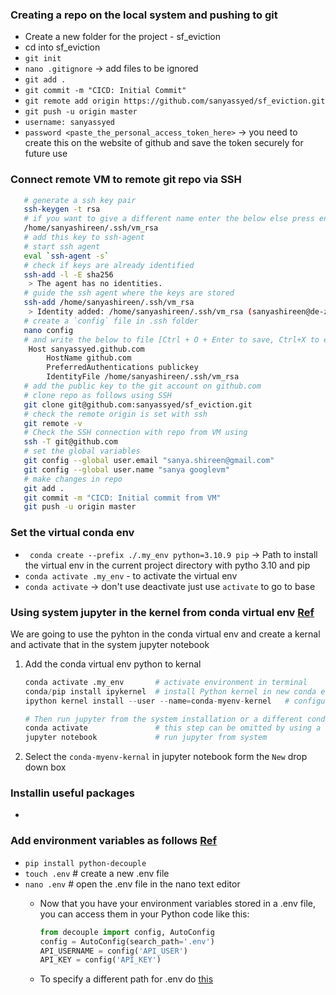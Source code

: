 ### Creating a repo on the local system and pushing to git
* Create a new folder for the project - sf_eviction
* cd into sf_eviction
* `git init`
* `nano .gitignore` -> add files to be ignored
* `git add .`
* `git commit -m "CICD: Initial Commit"`
* `git remote add origin https://github.com/sanyassyed/sf_eviction.git`
* `git push -u origin master`
* `username: sanyassyed`
* `password <paste_the_personal_access_token_here>` -> you need to create this on the website of github and save the token securely for future use

### Connect remote VM to remote git repo via SSH
```bash
   # generate a ssh key pair 
   ssh-keygen -t rsa
   # if you want to give a different name enter the below else press enter
   /home/sanyashireen/.ssh/vm_rsa 
   # add this key to ssh-agent
   # start ssh agent 
   eval `ssh-agent -s`	
   # check if keys are already identified
   ssh-add -l -E sha256
    > The agent has no identities.
   # guide the ssh agent where the keys are stored
   ssh-add /home/sanyashireen/.ssh/vm_rsa
    > Identity added: /home/sanyashireen/.ssh/vm_rsa (sanyashireen@de-zoomcamp)
   # create a `config` file in .ssh folder
   nano config 
   # and write the below to file [Ctrl + O + Enter to save, Ctrl+X to exit]
    Host sanyassyed.github.com
        HostName github.com
        PreferredAuthentications publickey
        IdentityFile /home/sanyashireen/.ssh/vm_rsa
   # add the public key to the git account on github.com
   # clone repo as follows using SSH
   git clone git@github.com:sanyassyed/sf_eviction.git
   # check the remote origin is set with ssh
   git remote -v
   # Check the SSH connection with repo from VM using
   ssh -T git@github.com
   # set the global variables
   git config --global user.email "sanya.shireen@gmail.com"
   git config --global user.name "sanya googlevm"
   # make changes in repo
   git add .
   git commit -m "CICD: Initial commit from VM"
   git push -u origin master
   ```

### Set the virtual conda env
* ` conda create --prefix ./.my_env python=3.10.9 pip` -> Path to install the virtual env in the current project directory with pytho 3.10 and pip
*  `conda activate .my_env` - to activate the virtual env
* `conda activate` -> don't use deactivate just use `activate` to go to base

### Using system jupyter in the kernel from conda virtual env [Ref](https://stackoverflow.com/questions/58068818/how-to-use-jupyter-notebooks-in-a-conda-environment)
<p> We are going to use the pyhton in the conda virtual env and create a kernal and activate that in the system jupyter notebook </p>

1. Add the conda virtual env python to kernal
    
    ```python
    conda activate .my_env       # activate environment in terminal
    conda/pip install ipykernel  # install Python kernel in new conda env
    ipython kernel install --user --name=conda-myenv-kernel   # configure Jupyter to use Python kernel
    
    # Then run jupyter from the system installation or a different conda environment:
    conda activate               # this step can be omitted by using a different terminal window than before
    jupyter notebook             # run jupyter from system
    ```
    
2. Select the `conda-myenv-kernal` in jupyter notebook form the `New` drop down box
### Installin useful packages
* 
### Add environment variables as follows [Ref](https://able.bio/rhett/how-to-set-and-get-environment-variables-in-python--274rgt5#:~:text=First%20install%20Python%20Decouple%20into%20your%20local%20Python%20environment.&text=Once%20installed%2C%20create%20a%20.env,to%20add%20your%20environment%20variables.&text=Then%20save%20(WriteOut)%20the%20file,stored%20in%20your%20.env%20file.)

* `pip install python-decouple`
* `touch .env` # create a new .env file
* `nano .env`    # open the .env file in the nano text editor
    * Now that you have your environment variables stored in a .env file, you can access them in your Python code like this:
    
        ```python
        from decouple import config, AutoConfig
        config = AutoConfig(search_path='.env')
        API_USERNAME = config('API_USER')
        API_KEY = config('API_KEY')
        ```
    * To specify a different path for .env do [this](https://stackoverflow.com/questions/43570838/how-do-you-use-python-decouple-to-load-a-env-file-outside-the-expected-paths)

